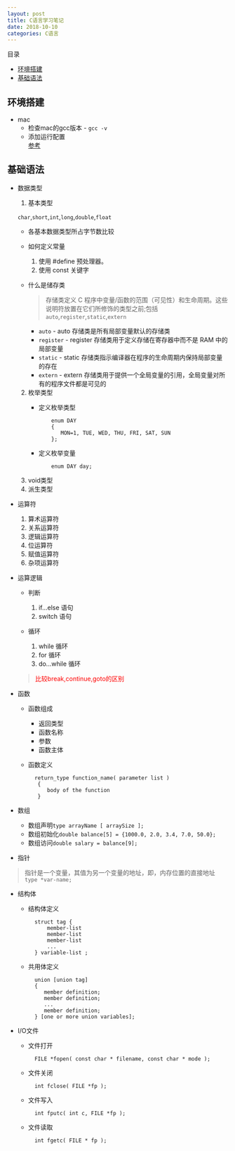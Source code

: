 ```yaml
---
layout: post
title: C语言学习笔记
date: 2018-10-10
categories: C语言
---
```



目录

* [环境搭建](/环境搭建)
* [基础语法](/基础语法)

<h2 id="环境搭建">环境搭建</h2>

* mac
    * 检查mac的gcc版本 - `gcc -v` <br>
    * 添加运行配置<br>
   [参考](https://www.jianshu.com/p/b3d10ae1ecba)
   
<h2 id="基础语法">基础语法</h2>   
  
  * 数据类型
    1. 基本类型
      
      `char`,`short`,`int`,`long`,`double`,`float`
      
      * 各基本数据类型所占字节数比较
      * 如何定义常量
          1. 使用 #define 预处理器。
          2. 使用 const 关键字
      * 什么是储存类
        
         >存储类定义 C 程序中变量/函数的范围（可见性）和生命周期。这些说明符放置在它们所修饰的类型之前;包括`auto`,`register`,`static`,`extern`
         
         * `auto` - auto 存储类是所有局部变量默认的存储类
         * `register` - register 存储类用于定义存储在寄存器中而不是 RAM 中的局部变量
         * `static` - static 存储类指示编译器在程序的生命周期内保持局部变量的存在
         * `extern` - extern 存储类用于提供一个全局变量的引用，全局变量对所有的程序文件都是可见的
         
    2. 枚举类型
       * 定义枚举类型
       
                 enum DAY
                 {
                    MON=1, TUE, WED, THU, FRI, SAT, SUN
                 };
                 
       * 定义枚举变量
       
                 enum DAY day;
    3. void类型
    4. 派生类型
    
  * 运算符
    1. 算术运算符
    2. 关系运算符
    3. 逻辑运算符
    4. 位运算符
    5. 赋值运算符
    6. 杂项运算符

  * 运算逻辑
    * 判断
      1. if...else 语句
      2. switch 语句
      
    * 循环
      1. while 循环
      2. for 循环	
      3. do...while 循环
    
    ><span style="color:red">比较break,continue,goto的区别</span>
    
  * 函数
    * 函数组成
      * 返回类型
      * 函数名称
      * 参数
      * 函数主体
    * 函数定义
      
            return_type function_name( parameter list )
		     {
		        body of the function
		     }
  * 数组
    * 数组声明`type arrayName [ arraySize ];`
    * 数组初始化`double balance[5] = {1000.0, 2.0, 3.4, 7.0, 50.0};`
    * 数组访问`double salary = balance[9];`
  * 指针

  >指针是一个变量，其值为另一个变量的地址，即，内存位置的直接地址<br>
  >  `type *var-name;`
  
  * 结构体
    
    * 结构体定义
      
			struct tag { 
			    member-list
			    member-list 
			    member-list  
			    ...
			} variable-list ;
			
	* 共用体定义

			union [union tag]
			{
			   member definition;
			   member definition;
			   ...
			   member definition;
			} [one or more union variables];


    
  * I/O文件
    * 文件打开
          
            FILE *fopen( const char * filename, const char * mode );
    
    * 文件关闭

            int fclose( FILE *fp );
    
    * 文件写入
    
            int fputc( int c, FILE *fp );
    
    * 文件读取

            int fgetc( FILE * fp );








